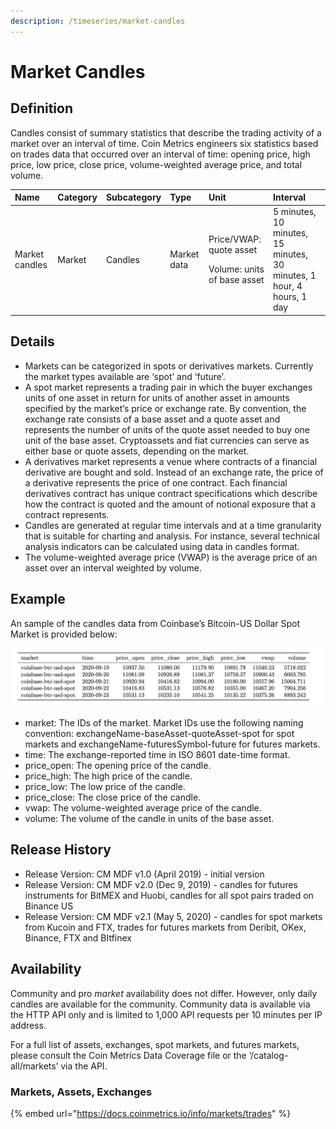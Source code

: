 ```yaml
---
description: /timeseries/market-candles
---
```


# Market Candles

## **Definition**

Candles consist of summary statistics that describe the trading activity of a market over an interval of time. Coin Metrics engineers six statistics based on trades data that occurred over an interval of time: opening price, high price, low price, close price, volume-weighted average price, and total volume. 

<table>
  <thead>
    <tr>
      <th style="text-align:left"><b>Name</b>
      </th>
      <th style="text-align:left"><b>Category</b>
      </th>
      <th style="text-align:left"><b>Subcategory</b>
      </th>
      <th style="text-align:left"><b>Type</b>
      </th>
      <th style="text-align:left"><b>Unit</b>
      </th>
      <th style="text-align:left"><b>Interval</b>
      </th>
    </tr>
  </thead>
  <tbody>
    <tr>
      <td style="text-align:left">Market candles</td>
      <td style="text-align:left">Market</td>
      <td style="text-align:left">Candles</td>
      <td style="text-align:left">Market data</td>
      <td style="text-align:left">
        <p>Price/VWAP: quote asset</p>
        <p>Volume: units of base asset</p>
      </td>
      <td style="text-align:left">5 minutes, 10 minutes, 15 minutes, 30 minutes, 1 hour, 4 hours, 1 day</td>
    </tr>
  </tbody>
</table>

## **Details**

* Markets can be categorized in spots or derivatives markets.  Currently the market types available are ‘spot’ and ‘future’.
* A spot market represents a trading pair in which the buyer exchanges units of one asset in return for units of another asset in amounts specified by the market’s price or exchange rate.  By convention, the exchange rate consists of a base asset and a quote asset and represents the number of units of the quote asset needed to buy one unit of the base asset.  Cryptoassets and fiat currencies can serve as either base or quote assets, depending on the market.
* A derivatives market represents a venue where contracts of a financial derivative are bought and sold.  Instead of an exchange rate, the price of a derivative represents the price of one contract.  Each financial derivatives contract has unique contract specifications which describe how the contract is quoted and the amount of notional exposure that a contract represents.  
* Candles are generated at regular time intervals and at a time granularity that is suitable for charting and analysis. For instance, several technical analysis indicators can be calculated using data in candles format. 
* The volume-weighted average price \(VWAP\) is the average price of an asset over an interval weighted by volume. 

## **Example**

An sample of the candles data from Coinbase’s Bitcoin-US Dollar Spot Market is provided below:

![Source: CM Market Data Feed](../.gitbook/assets/0%20%288%29.png)

* market:  The IDs of the market.  Market IDs use the following naming convention:  exchangeName-baseAsset-quoteAsset-spot for spot markets and exchangeName-futuresSymbol-future for futures markets. 
* time:  The exchange-reported time in ISO 8601 date-time format.
* price\_open:   The opening price of the candle.
* price\_high:  The high price of the candle.
* price\_low:  The low price of the candle.
* price\_close: The close price of the candle.
* vwap:  The volume-weighted average price of the candle.
* volume: The volume of the candle in units of the base asset.

## **Release History**

* Release Version: CM MDF v1.0 \(April 2019\) - initial version
* Release Version: CM MDF v2.0 \(Dec 9, 2019\) - candles for futures instruments for BitMEX and Huobi, candles for all spot pairs traded on Binance US
* Release Version: CM MDF v2.1 \(May 5, 2020\) - candles for spot markets from Kucoin and FTX, trades for futures markets from Deribit, OKex, Binance, FTX and BItfinex 

## **Availability**

Community and pro _market_ availability does not differ.  However, only daily candles are available for the community.  Community data is available via the HTTP API only and is limited to 1,000 API requests per 10 minutes per IP address.

For a full list of assets, exchanges, spot markets, and futures markets, please consult the Coin Metrics Data Coverage file or the ‘/catalog-all/markets’ via the API.

### Markets, Assets, Exchanges

{% embed url="https://docs.coinmetrics.io/info/markets/trades" %}

